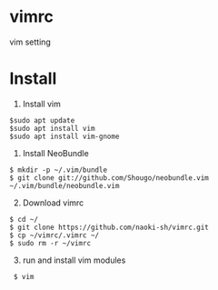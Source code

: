 # vimrc
vim setting

# Install
1. Install vim
 ```
 $sudo apt update
 $sudo apt install vim
 $sudo apt install vim-gnome
 ```

1. Install NeoBundle
 ```
 $ mkdir -p ~/.vim/bundle
 $ git clone git://github.com/Shougo/neobundle.vim ~/.vim/bundle/neobundle.vim
 ```
2. Download vimrc
 ```
 $ cd ~/
 $ git clone https://github.com/naoki-sh/vimrc.git
 $ cp ~/vimrc/.vimrc ~/
 $ sudo rm -r ~/vimrc
 ```

3. run and install vim modules
```
 $ vim
```
